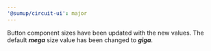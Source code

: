 ```yaml
---
'@sumup/circuit-ui': major
---
```


Button component sizes have been updated with the new values. The default **_mega_** size value has been changed to **_giga_**.
